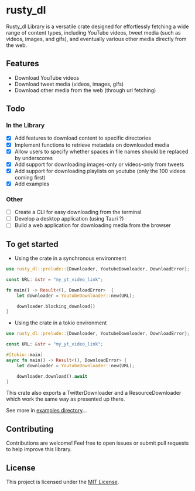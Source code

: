 # rusty_dl

Rusty_dl Library is a versatile crate designed for effortlessly fetching a wide range of content types, including YouTube videos, tweet media (such as videos, images, and gifs), and eventually various other media directly from the web.

## Features

- Download YouTube videos
- Download tweet media (videos, images, gifs)
- Download other media from the web (through url fetching)

## Todo

### In the Library

- [x] Add features to download content to specific directories
- [x] Implement functions to retrieve metadata on downloaded media
- [x] Allow users to specify whether spaces in file names should be replaced by underscores
- [x] Add support for downloading images-only or videos-only from tweets
- [x] Add support for downloading playlists on youtube (only the 100 videos coming first)
- [x] Add examples

### Other

- [ ] Create a CLI for easy downloading from the terminal
- [ ] Develop a desktop application (using Tauri ?)
- [ ] Build a web application for downloading media from the browser

## To get started

- Using the crate in a synchronous environment

```rust
use rusty_dl::prelude::{Downloader, YoutubeDownloader, DownloadError};

const URL: &str = "my_yt_video_link";

fn main() -> Result<(), DownloadError>  {
    let downloader = YoutubeDownloader::new(URL);

    downloader.blocking_download()
}
```

- Using the crate in a tokio environment

```rust
use rusty_dl::prelude::{Downloader, YoutubeDownloader, DownloadError};

const URL: &str = "my_yt_video_link";

#[tokio::main]
async fn main() -> Result<(), DownloadError> {
    let downloader = YoutubeDownloader::new(URL);

    downloader.download().await
}
```

This crate also exports a TwitterDownloader and a ResourceDownloader which work the same way as presented up there.

See more in [examples directory](/examples/)...

## Contributing

Contributions are welcome! Feel free to open issues or submit pull requests to help improve this library.

## License

This project is licensed under the [MIT License](./LICENSE).
